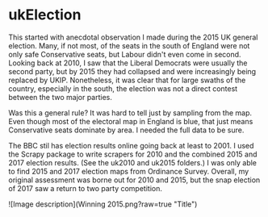 # ukElection
This started with anecdotal observation I made during the 2015 UK general election. Many, if not most, of the seats in the south of England were not only safe Conservative seats, but Labour didn't even come in second.  Looking back at 2010, I saw that the Liberal Democrats were usually the second party, but by 2015 they had collapsed and were increasingly being replaced by UKIP. Nonetheless, it was clear that for large swaths of the country, especially in the south, the election was not a direct contest between the two major parties.

Was this a general rule? It was hard to tell just by sampling from the map. Even though most of the electoral map in England is blue, that just means Conservative seats dominate by area. I needed the full data to be sure.

The BBC stil has election results online going back at least to 2001. I used the Scrapy package to write scrapers for 2010 and the combined 2015 and 2017 election results. (See the uk2010 and uk2015 folders.) I was only able to find 2015 and 2017 election maps from Ordinance Survey. Overall, my original assessment was borne out for 2010 and 2015, but the snap election of 2017 saw a return to two party competition.

![Image description](Winning 2015.png?raw=true "Title")
